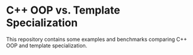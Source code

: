 C++ OOP vs. Template Specialization
===================================

This repository contains some examples and benchmarks comparing C++ OOP and
template specialization.